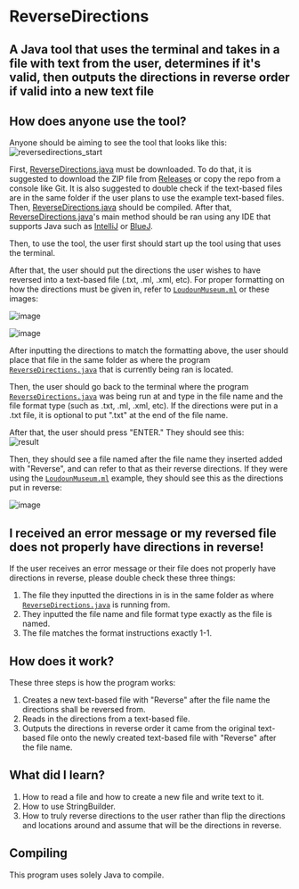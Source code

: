 # ReverseDirections

## A Java tool that uses the terminal and takes in a file with text from the user, determines if it's valid, then outputs the directions in reverse order if valid into a new text file

## How does anyone use the tool?

Anyone should be aiming to see the tool that looks like this:
![reversedirections_start](https://user-images.githubusercontent.com/22280271/213864556-513c255c-4cd6-4e10-a394-928fd933525d.jpg)

First, [ReverseDirections.java](https://github.com/bluelightspirit/ReverseDirections/blob/main/ReverseDirections.java) must be downloaded. To do that, it is suggested to download the ZIP file from [Releases](https://github.com/bluelightspirit/ReverseDirections/releases) or copy the repo from a console like Git. It is also suggested to double check if the text-based files are in the same folder if the user plans to use the example text-based files. Then, [ReverseDirections.java](https://github.com/bluelightspirit/ReverseDirections/blob/main/ReverseDirections.java) should be compiled. After that, [ReverseDirections.java](https://github.com/bluelightspirit/ReverseDirections/blob/main/ReverseDirections.java)'s main method should be ran using any IDE that supports Java such as [IntelliJ](https://www.jetbrains.com/idea/download/) or [BlueJ](https://www.bluej.org/).

Then, to use the tool, the user first should start up the tool using that uses the terminal.

After that, the user should put the directions the user wishes to have reversed into a text-based file (.txt, .ml, .xml, etc).
For proper formatting on how the directions must be given in, refer to [`LoudounMuseum.ml`](https://github.com/bluelightspirit/ReverseDirections/blob/main/LoudounMuseum.ml) or these images:

![image](https://user-images.githubusercontent.com/22280271/213865601-c253d735-6fda-4bfb-9148-974fdb21e60c.png)

![image](https://user-images.githubusercontent.com/22280271/213865575-5e4d2192-cfa0-4a55-9c01-07ad05da3dc0.png)

After inputting the directions to match the formatting above, the user should place that file in the same folder as where the program [`ReverseDirections.java`](https://github.com/bluelightspirit/ReverseDirections/blob/main/ReverseDirections.java) that is currently being ran is located.

Then, the user should go back to the terminal where the program [`ReverseDirections.java`](https://github.com/bluelightspirit/ReverseDirections/blob/main/ReverseDirections.java) was being run at and type in the file name and the file format type (such as .txt, .ml, .xml, etc). If the directions were put in a .txt file, it is optional to put ".txt" at the end of the file name.

After that, the user should press "ENTER." They should see this:\
![result](https://user-images.githubusercontent.com/22280271/213865772-23e330e1-e36a-45cd-9200-2af25e645961.jpg)

Then, they should see a file named after the file name they inserted added with "Reverse", and can refer to that as their reverse directions.
If they were using the [`LoudounMuseum.ml`](https://github.com/bluelightspirit/ReverseDirections/blob/main/LoudounMuseum.ml) example, they should see this as the directions put in reverse:

![image](https://user-images.githubusercontent.com/22280271/213865841-44a6cd5b-cdc5-49ca-9c60-16c76d36b065.png)

## I received an error message or my reversed file does not properly have directions in reverse!

If the user receives an error message or their file does not properly have directions in reverse, please double check these three things:
1) The file they inputted the directions in is in the same folder as where [`ReverseDirections.java`](https://github.com/bluelightspirit/ReverseDirections/blob/main/ReverseDirections.java) is running from.
2) They inputted the file name and file format type exactly as the file is named.
3) The file matches the format instructions exactly 1-1.

## How does it work?

These three steps is how the program works:
1) Creates a new text-based file with "Reverse" after the file name the directions shall be reversed from.
2) Reads in the directions from a text-based file.
3) Outputs the directions in reverse order it came from the original text-based file onto the newly created text-based file with "Reverse" after the file name.

## What did I learn?

1) How to read a file and how to create a new file and write text to it.
2) How to use StringBuilder.
3) How to truly reverse directions to the user rather than flip the directions and locations around and assume that will be the directions in reverse.

## Compiling

This program uses solely Java to compile.
